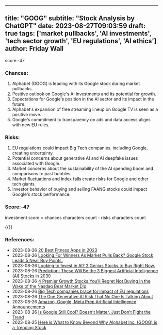 
---
title: "GOOG"
subtitle: "Stock Analysis by ChatGPT"
date: 2023-08-27T09:03:59
draft: true
tags: ['market pullbacks', 'AI investments', 'tech sector growth', 'EU regulations', 'AI ethics']
author: Friday Wall
---

score:-47
### Chances:
1. Alphabet (GOOG) is leading with its Google stock during market pullbacks.
2. Positive outlook on Google's AI investments and its potential for growth.
3. Expectations for Google's position in the AI sector and its impact in the future.
4. Alphabet's expansion of free streaming lineup on Google TV is seen as a positive move.
5. Google's commitment to transparency on ads and data access aligns with new EU rules.
### Risks:
1. EU regulations could impact Big Tech companies, including Google, creating uncertainty.
2. Potential concerns about generative AI and AI deepfake issues associated with Google.
3. Market concerns about the sustainability of the AI spending boom and comparisons to past bubbles.
4. Market fluctuations and index falls create risks for Google and other tech giants.
5. Investor behavior of buying and selling FAANG stocks could impact Google's stock performance.
### Score:-47
investment score = chances characters count - risks characters count

{{<tradingview symbol="NASDAQ:GOOG">}}
### References:
- 2023-08-26 [20 Best Fitness Apps in 2023](https://finance.yahoo.com/news/20-best-fitness-apps-2023-125045658.html?.tsrc=rss)
- 2023-08-26 [Looking For Winners As Market Pulls Back? Google Stock Leads 5 Near Buy Points.](https://finance.yahoo.com/m/1ae40d76-bebb-36fe-b08f-8521d47f0351/looking-for-winners-as-market.html?.tsrc=rss)
- 2023-08-26 [Looking to Invest in AI? 2 Genius Stocks to Buy Right Now.](https://finance.yahoo.com/m/88f529d6-6b24-311b-bffc-2577fea7ee54/looking-to-invest-in-ai%3F-2.html?.tsrc=rss)
- 2023-08-26 [Prediction: These Will Be the 3 Biggest Artificial Intelligence (AI) Stocks in 2030](https://finance.yahoo.com/m/2c14d38a-6b3b-39b9-8aaa-25792a150014/prediction%3A-these-will-be-the.html?.tsrc=rss)
- 2023-08-26 [4 Premier Growth Stocks You'll Regret Not Buying in the Wake of the Nasdaq Bear Market Dip](https://finance.yahoo.com/m/a7b3565f-a58d-3add-992f-7804bae7ef7b/4-premier-growth-stocks.html?.tsrc=rss)
- 2023-08-26 [Big Tech companies brace for impact of EU regulations](https://finance.yahoo.com/video/big-tech-companies-brace-impact-211135930.html?.tsrc=rss)
- 2023-08-26 [The One Generative AI Risk That No One Is Talking About](https://finance.yahoo.com/m/e6efec82-03ec-359e-974b-d5f651812caf/the-one-generative-ai-risk.html?.tsrc=rss)
- 2023-08-26 [Amazon, Google, Meta Prep Artificial Intelligence Announcements](https://finance.yahoo.com/m/38211c51-e6f0-36f5-9ab4-86a45ea7fd8f/amazon%2C-google%2C-meta-prep.html?.tsrc=rss)
- 2023-08-26 [Is Google Still Cool? Doesn't Matter, Just Don't Fight the Trend](https://finance.yahoo.com/m/0be312c3-4651-3e1d-8e14-1110e154dbed/is-google-still-cool%3F-doesn%27t.html?.tsrc=rss)
- 2023-08-25 [Here is What to Know Beyond Why Alphabet Inc. (GOOG) is a Trending Stock](https://finance.yahoo.com/news/know-beyond-why-alphabet-inc-130012536.html?.tsrc=rss)


                
